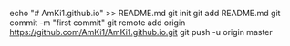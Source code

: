 echo "# AmKi1.github.io" >> README.md
git init
git add README.md
git commit -m "first commit"
git remote add origin https://github.com/AmKi1/AmKi1.github.io.git
git push -u origin master
                
